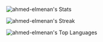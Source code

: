 ![ahmed-elmenan's Stats](https://github-readme-stats.vercel.app/api?username=ahmed-elmenan&theme=vue-dark&show_icons=true&hide_border=true&count_private=true)

![ahmed-elmenan's Streak](https://github-readme-streak-stats.herokuapp.com/?user=ahmed-elmenan&theme=vue-dark&hide_border=true)

![ahmed-elmenan's Top Languages](https://github-readme-stats.vercel.app/api/top-langs/?username=ahmed-elmenan&theme=vue-dark&show_icons=true&hide_border=true&layout=compact)
